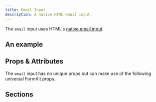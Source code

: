 ```yaml
---
title: Email Input
description: A native HTML email input.
---
```


<InputPageHero title="Email"></InputPageHero>

<page-toc></page-toc>

The `email` input uses HTML's [native email input](https://developer.mozilla.org/en-US/docs/Web/HTML/Element/input/email).

## An example

<example
  name="Email input"
  file="/_content/examples/email-example/email-example.vue">
</example>

## Props & Attributes

The `email` input has no unique props but can make use of the following universal FormKit props.

<reference-table input="email" :attrs="['placeholder']">
</reference-table>

## Sections
<section-keys-intro></section-keys-intro>

<div>
  <formkit-input-diagram
    prefix-icon-content="📧"
    suffix-icon-content="✈️"
    label-content="Email address"
    input-content="test@example.com"
    help-content="Please use your school email address."
    message-content="Please provide a valid email."
  >
  </formkit-input-diagram>
</div>

<reference-table type="sectionKeys" primary="section-key">
</reference-table>
